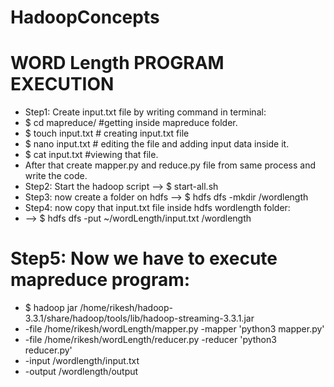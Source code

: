 # HadoopConcepts
# WORD Length PROGRAM EXECUTION
* Step1: Create input.txt file by writing command in terminal:
* $ cd mapreduce/ #getting inside mapreduce folder.
* $ touch input.txt   # creating input.txt file
* $ nano input.txt   # editing the file and adding input data inside it.
* $ cat input.txt  #viewing that file.
* After that create mapper.py and reduce.py file from same process and write the code.
* Step2: Start the hadoop script --> $ start-all.sh
* Step3: now create a folder on hdfs --> $ hdfs dfs -mkdir /wordlength
* Step4: now copy that input.txt file inside hdfs wordlength folder:
* --> $ hdfs dfs -put ~/wordLength/input.txt /wordlength
#  Step5: Now we have to execute mapreduce program:
* $ hadoop jar /home/rikesh/hadoop-3.3.1/share/hadoop/tools/lib/hadoop-streaming-3.3.1.jar
* -file /home/rikesh/wordLength/mapper.py -mapper 'python3 mapper.py'
* -file /home/rikesh/wordLength/reducer.py -reducer 'python3 reducer.py' 
* -input /wordlength/input.txt 
* -output /wordlength/output

